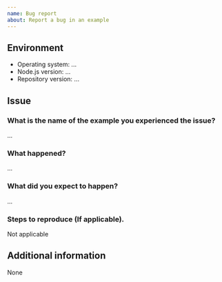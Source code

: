 ```yaml
---
name: Bug report
about: Report a bug in an example
---
```


## Environment

- Operating system: ...
- Node.js version: ...
- Repository version: ...

## Issue

### What is the name of the example you experienced the issue?

...

### What happened?

...

### What did you expect to happen?

...

### Steps to reproduce (If applicable).

Not applicable

## Additional information

None
